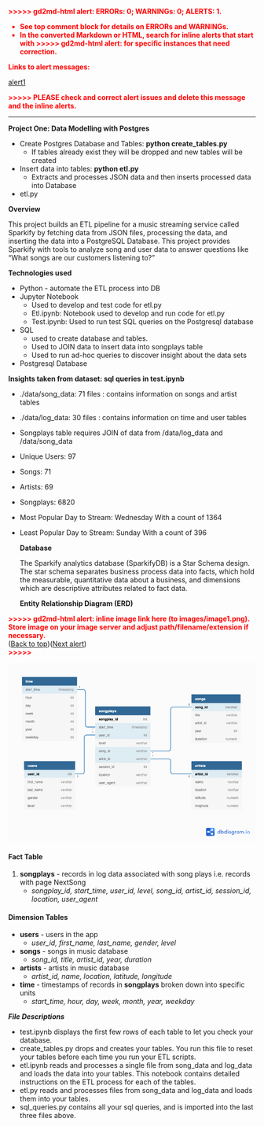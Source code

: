<!-----
NEW: Check the "Suppress top comment" option to remove this info from the output.

Conversion time: 0.84 seconds.


Using this Markdown file:

1. Paste this output into your source file.
2. See the notes and action items below regarding this conversion run.
3. Check the rendered output (headings, lists, code blocks, tables) for proper
   formatting and use a linkchecker before you publish this page.

Conversion notes:

* Docs to Markdown version 1.0β29
* Sun Mar 14 2021 17:59:34 GMT-0700 (PDT)
* Source doc: Udacity Project one Data Model PostgreSQL Readme
* This document has images: check for >>>>>  gd2md-html alert:  inline image link in generated source and store images to your server. NOTE: Images in exported zip file from Google Docs may not appear in  the same order as they do in your doc. Please check the images!

----->


<p style="color: red; font-weight: bold">>>>>>  gd2md-html alert:  ERRORs: 0; WARNINGs: 0; ALERTS: 1.</p>
<ul style="color: red; font-weight: bold"><li>See top comment block for details on ERRORs and WARNINGs. <li>In the converted Markdown or HTML, search for inline alerts that start with >>>>>  gd2md-html alert:  for specific instances that need correction.</ul>

<p style="color: red; font-weight: bold">Links to alert messages:</p><a href="#gdcalert1">alert1</a>

<p style="color: red; font-weight: bold">>>>>> PLEASE check and correct alert issues and delete this message and the inline alerts.<hr></p>


**Project One: Data Modelling with Postgres**



*   Create Postgres Database and Tables: **python create_tables.py**
    *   If tables already exist they will be dropped and new tables will be created
*   Insert data into tables: **python etl.py**
    *   Extracts and processes JSON data and then inserts processed data into Database
*   etl.py

 

**Overview**

This project builds an ETL pipeline for a music streaming service called Sparkify by fetching data from JSON files, processing the data, and inserting the data into a PostgreSQL Database. This project provides Sparkify with tools to analyze song and user data to answer questions like “What songs are our customers listening to?”

**Technologies used**



*   Python - automate the ETL process into DB
*   Jupyter Notebook
    *   Used to develop and test code for etl.py
    *   Etl.ipynb: Notebook used to develop and run code for etl.py
    *   Test.ipynb: Used to run test SQL queries on the Postgresql database
*   SQL 
    *   used to create database and tables. 
    *   Used to JOIN data to insert data into songplays table
    *   Used to run ad-hoc queries to discover insight about the data sets
*   Postgresql Database

**Insights taken from dataset: sql queries in test.ipynb**



*   ./data/song_data: 71 files : contains information on songs and artist tables
*   ./data/log_data: 30 files : contains information on time and user tables
*   Songplays table requires JOIN of data from /data/log_data and /data/song_data
*   Unique Users: 97
*   Songs: 71
*   Artists: 69
*   Songplays: 6820
*   Most Popular Day to Stream: Wednesday With a count of 1364
*   Least Popular Day to Stream: Sunday With a count of 396

    **Database**


    The Sparkify analytics database (SparkifyDB) is a Star Schema design. The star schema separates business process data into facts, which hold the measurable, quantitative data about a business, and dimensions which are descriptive attributes related to fact data. 


    **Entity Relationship Diagram (ERD)**


    

<p id="gdcalert1" ><span style="color: red; font-weight: bold">>>>>>  gd2md-html alert: inline image link here (to images/image1.png). Store image on your image server and adjust path/filename/extension if necessary. </span><br>(<a href="#">Back to top</a>)(<a href="#gdcalert2">Next alert</a>)<br><span style="color: red; font-weight: bold">>>>>> </span></p>


![alt_text](images/image1.png "image_tooltip")




#### **Fact Table**



1. **songplays** - records in log data associated with song plays i.e. records with page NextSong
    *   _songplay_id, start_time, user_id, level, song_id, artist_id, session_id, location, user_agent_


#### **Dimension Tables**



*   **users** - users in the app
    *   _user_id, first_name, last_name, gender, level_
*   **songs** - songs in music database
    *   _song_id, title, artist_id, year, duration_
*   **artists** - artists in music database
    *   _artist_id, name, location, latitude, longitude_
*   **time** - timestamps of records in **songplays** broken down into specific units
    *   _start_time, hour, day, week, month, year, weekday_

**_File Descriptions_**



*   test.ipynb displays the first few rows of each table to let you check your database.
*   create_tables.py drops and creates your tables. You run this file to reset your tables before each time you run your ETL scripts.
*   etl.ipynb reads and processes a single file from song_data and log_data and loads the data into your tables. This notebook contains detailed instructions on the ETL process for each of the tables.
*   etl.py reads and processes files from song_data and log_data and loads them into your tables. 
*   sql_queries.py contains all your sql queries, and is imported into the last three files above.
